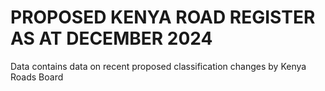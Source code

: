 # PROPOSED KENYA ROAD REGISTER AS AT DECEMBER 2024
Data contains data on recent proposed classification changes by Kenya Roads Board
